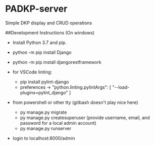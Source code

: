 # PADKP-server
Simple DKP display and CRUD operations


##Development Instructions
(On windows)
* Install Python 3.7 and pip.
* python -m pip install Django
* python -m pip install djangorestframework
* for VSCode linting:
  * pip install pylint-django
  * preferences -> "python.linting.pylintArgs": [ "--load-plugins=pylint_django" ]

* from powershell or other tty (gitbash doesn't play nice here)
  * py manage.py migrate
  * py manage.py createsuperuser (provide username, email, and password for a local admin account)
  * py manage.py runserver
* login to localhost:8000/admin

